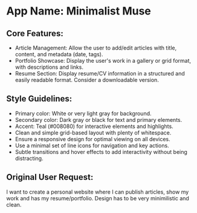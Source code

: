 # **App Name**: Minimalist Muse

## Core Features:

- Article Management: Allow the user to add/edit articles with title, content, and metadata (date, tags).
- Portfolio Showcase: Display the user's work in a gallery or grid format, with descriptions and links.
- Resume Section: Display resume/CV information in a structured and easily readable format. Consider a downloadable version.

## Style Guidelines:

- Primary color: White or very light gray for background.
- Secondary color: Dark gray or black for text and primary elements.
- Accent: Teal (#008080) for interactive elements and highlights.
- Clean and simple grid-based layout with plenty of whitespace.
- Ensure a responsive design for optimal viewing on all devices.
- Use a minimal set of line icons for navigation and key actions.
- Subtle transitions and hover effects to add interactivity without being distracting.

## Original User Request:
I want to create a personal website where I can publish articles, show my work and has my resume/portfolio. Design has to be very minimilistic and clean.
  